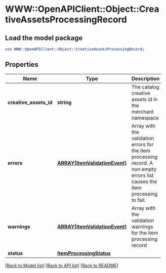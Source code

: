 # WWW::OpenAPIClient::Object::CreativeAssetsProcessingRecord

## Load the model package
```perl
use WWW::OpenAPIClient::Object::CreativeAssetsProcessingRecord;
```

## Properties
Name | Type | Description | Notes
------------ | ------------- | ------------- | -------------
**creative_assets_id** | **string** | The catalog creative assets id in the merchant namespace | [optional] 
**errors** | [**ARRAY[ItemValidationEvent]**](ItemValidationEvent.md) | Array with the validation errors for the item processing record. A non empty errors list causes the item processing to fail. | [optional] 
**warnings** | [**ARRAY[ItemValidationEvent]**](ItemValidationEvent.md) | Array with the validation warnings for the item processing record | [optional] 
**status** | [**ItemProcessingStatus**](ItemProcessingStatus.md) |  | [optional] 

[[Back to Model list]](../README.md#documentation-for-models) [[Back to API list]](../README.md#documentation-for-api-endpoints) [[Back to README]](../README.md)


